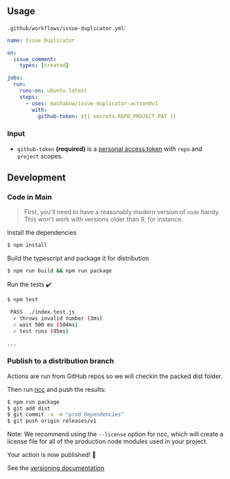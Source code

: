 ## Usage

`.github/workflows/issue-duplicator.yml`:

```yml
name: Issue Duplicator

on:
  issue_comment:
    types: [created]

jobs:
  run:
    runs-on: ubuntu-latest
    steps:
      - uses: mashabow/issue-duplicator-action@v1
        with:
          github-token: ${{ secrets.REPO_PROJECT_PAT }}
```

### Input

- `github-token` **(required)** is a [personal access
  token](https://github.com/settings/tokens/new) with `repo` and `project` scopes.

## Development

### Code in Main

> First, you'll need to have a reasonably modern version of `node` handy. This won't work with versions older than 9, for instance.

Install the dependencies

```bash
$ npm install
```

Build the typescript and package it for distribution

```bash
$ npm run build && npm run package
```

Run the tests :heavy_check_mark:

```bash
$ npm test

 PASS  ./index.test.js
  ✓ throws invalid number (3ms)
  ✓ wait 500 ms (504ms)
  ✓ test runs (95ms)

...
```

### Publish to a distribution branch

Actions are run from GitHub repos so we will checkin the packed dist folder.

Then run [ncc](https://github.com/zeit/ncc) and push the results:

```bash
$ npm run package
$ git add dist
$ git commit -a -m "prod dependencies"
$ git push origin releases/v1
```

Note: We recommend using the `--license` option for ncc, which will create a license file for all of the production node modules used in your project.

Your action is now published! :rocket:

See the [versioning documentation](https://github.com/actions/toolkit/blob/master/docs/action-versioning.md)
